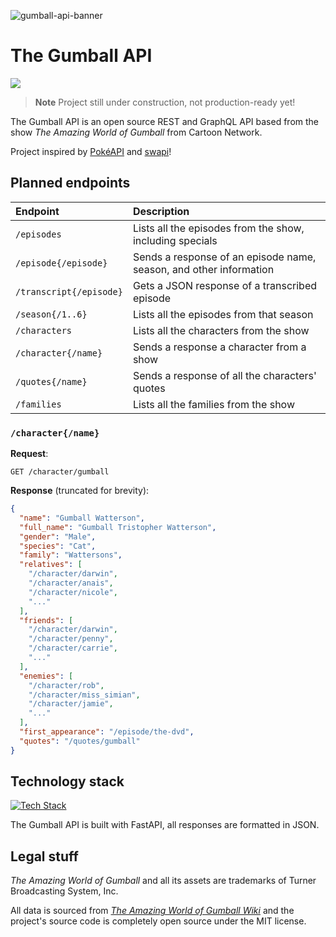 ![gumball-api-banner](https://user-images.githubusercontent.com/94678583/215496765-7b90d67f-27cf-427b-8fdb-9abf8acb150a.png)

# The Gumball API

![](https://img.shields.io/github/license/kuroji-fusky/The-Gumball-API)

> **Note**
> Project still under construction, not production-ready yet!

The Gumball API is an open source REST and GraphQL API based from the
show *The Amazing World of Gumball* from Cartoon Network.

Project inspired by [PokéAPI](https://pokeapi.co/about) and [swapi](https://swapi.dev/about)!

## Planned endpoints
| Endpoint                | Description                                                        |
|:------------------------|:-------------------------------------------------------------------|
| `/episodes`             | Lists all the episodes from the show, including specials           |
| `/episode{/episode}`    | Sends a response of an episode name, season, and other information |
| `/transcript{/episode}` | Gets a JSON response of a transcribed episode                      |
| `/season{/1..6}`        | Lists all the episodes from that season                            |
| `/characters`           | Lists all the characters from the show                             |
| `/character{/name}`     | Sends a response a character from a show                           |
| `/quotes{/name}`        | Sends a response of all the characters' quotes                     |
| `/families`             | Lists all the families from the show                               |

### `/character{/name}`

**Request**:
```
GET /character/gumball
```

**Response** (truncated for brevity):
```json
{
  "name": "Gumball Watterson",
  "full_name": "Gumball Tristopher Watterson",
  "gender": "Male",
  "species": "Cat",
  "family": "Wattersons",
  "relatives": [
    "/character/darwin",
    "/character/anais",
    "/character/nicole",
    "..."
  ],
  "friends": [
    "/character/darwin",
    "/character/penny",
    "/character/carrie",
    "..."
  ],
  "enemies": [
    "/character/rob",
    "/character/miss_simian",
    "/character/jamie",
    "..."
  ],
  "first_appearance": "/episode/the-dvd",
  "quotes": "/quotes/gumball"
}
```


## Technology stack

[![Tech Stack](https://skillicons.dev/icons?i=py,fastapi,graphql,cloudflare)](https://skillicons.dev)

The Gumball API is built with FastAPI, all responses are formatted in JSON.

## Legal stuff

*The Amazing World of Gumball* and all its assets are trademarks of
Turner Broadcasting System, Inc.

All data is sourced from [*The Amazing World of Gumball Wiki*][wiki] and the
project's source code is completely open source under the MIT license.

[wiki]: https://theamazingworldofgumball.fandom.com
